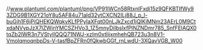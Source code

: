 //www.plantuml.com/plantuml/png/VP91IWCn58RtxnIFxdi15z9QFKBTIfWy93ZDG9B1XGY21oY8u5AF84u71ald32ytCXCN2ILj88J_p_l-buGih1F6jPiQHEKQWqkvKLfPPyIaXFqt00nLJkZxcd1jQIKiMNm23AErL0M9CtxdaNVypJzX7lZWjnYMCSZHVo3_1Z5mnyDiIbslxfPINZNDmr785_SnfFElAQX0tqZb2lWR3n7VStyIlQQQ71NWJ-xzIm0xtlijxmhehQB723u3n8V1-VmolqmoqnbpDs-V-tasfBpZFRn0fQkwbGGf_rnLwdU-3XQavVGB_W00
